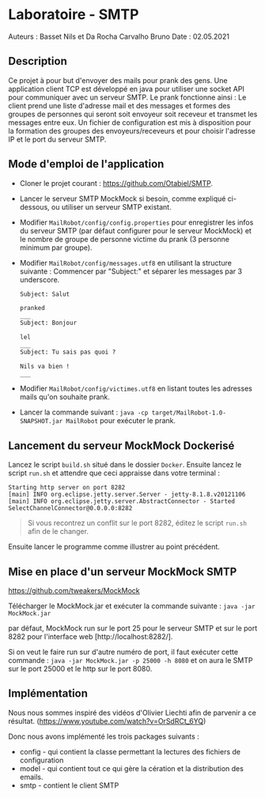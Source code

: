 # Laboratoire - SMTP

Auteurs : Basset Nils et Da Rocha Carvalho Bruno
Date : 02.05.2021

## Description

Ce projet à pour but d'envoyer des mails pour prank des gens. Une application client TCP est développé en java pour utiliser une socket API pour communiquer avec un serveur SMTP. Le prank fonctionne ainsi : Le client prend une liste d'adresse mail et des messages et formes des groupes de personnes qui seront soit envoyeur soit receveur et transmet les messages entre eux. Un fichier de configuration est mis à disposition pour la formation des groupes des envoyeurs/receveurs et pour choisir l'adresse IP et le port du serveur SMTP.



## Mode d'emploi de l'application

- Cloner le projet courant : https://github.com/Otabiel/SMTP.

- Lancer le serveur SMTP MockMock si besoin, comme expliqué ci-dessous, ou utiliser un serveur SMTP existant.

- Modifier `MailRobot/config/config.properties` pour enregistrer les infos du serveur SMTP (par défaut configurer pour le serveur MockMock) et le nombre de groupe de personne victime du prank (3 personne minimum par groupe).

- Modifier `MailRobot/config/messages.utf8` en utilisant la structure suivante :  Commencer par "Subject:" et séparer les messages par 3 underscore.

  ```txt
  Subject: Salut
  
  pranked
  ___
  Subject: Bonjour
  
  lel
  ___
  Subject: Tu sais pas quoi ?
  
  Nils va bien !
  ___
  ```

- Modifier `MailRobot/config/victimes.utf8` en listant toutes les adresses mails qu'on souhaite prank.

- Lancer la commande suivant : `java -cp target/MailRobot-1.0-SNAPSHOT.jar MailRobot` pour exécuter le prank.

## Lancement du serveur MockMock Dockerisé

Lancez le script `build.sh` situé dans le dossier `Docker`. 
Ensuite lancez le script `run.sh` et attendre que ceci appraisse dans votre terminal : 
```
Starting http server on port 8282
[main] INFO org.eclipse.jetty.server.Server - jetty-8.1.8.v20121106
[main] INFO org.eclipse.jetty.server.AbstractConnector - Started SelectChannelConnector@0.0.0.0:8282
```
> Si vous recontrez un conflit sur le port 8282, éditez le script `run.sh` afin de le changer.

Ensuite lancer le programme comme illustrer au point précédent.

## Mise en place d'un serveur MockMock SMTP

https://github.com/tweakers/MockMock

Télécharger le MockMock.jar et exécuter la commande suivante : `java -jar MockMock.jar`

par défaut, MockMock run sur le port 25 pour le serveur SMTP et sur le port 8282 pour l'interface web [http://localhost:8282/]. 

Si on veut le faire run sur d'autre numéro de port, il faut exécuter cette commande : `java -jar MockMock.jar -p 25000 -h 8080` et on aura le SMTP sur le port 25000 et le http sur le port 8080.



## Implémentation

Nous nous sommes inspiré des vidéos d'Olivier Liechti afin de parvenir a ce résultat. (https://www.youtube.com/watch?v=OrSdRCt_6YQ)

Donc nous avons implémenté les trois packages suivants :

- config - qui contient la classe permettant la lectures des fichiers de configuration
- model - qui contient tout ce qui gère la cération et la distribution des emails.
- smtp - contient le client SMTP
